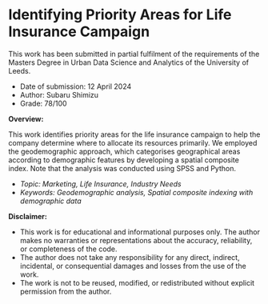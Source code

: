 # Identifying Priority Areas for Life Insurance Campaign
This work has been submitted in partial fulfilment of the requirements of the Masters Degree in Urban Data Science and Analytics of the University of Leeds.  
- Date of submission: 12 April 2024
- Author: Subaru Shimizu
- Grade: 78/100

**Overview:**  
  
This work identifies priority areas for the life insurance campaign to help the company determine where to allocate its resources primarily. We employed the geodemographic approach, which categorises geographical areas according to demographic features by developing a spatial composite index.
Note that the analysis was conducted using SPSS and Python.

- *Topic: Marketing, Life Insurance, Industry Needs*  
- *Keywords: Geodemographic analysis, Spatial composite indexing with demographic data*

**Disclaimer:**  
- This work is for educational and informational purposes only. The author makes no warranties or representations about the accuracy, reliability, or completeness of the code.
- The author does not take any responsibility for any direct, indirect, incidental, or consequential damages and losses from the use of the work.
- The work is not to be reused, modified, or redistributed without explicit permission from the author.

